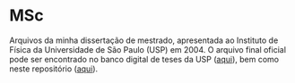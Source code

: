 # MSc

Arquivos da minha dissertação de mestrado, apresentada ao Instituto de Física da Universidade de São Paulo (USP) em 2004. O arquivo final oficial pode ser encontrado no banco digital de teses da USP ([aqui](http://www.teses.usp.br/teses/disponiveis/43/43134/tde-07072004-104036/en.php)), bem como neste repositório ([aqui](main.eps)).
